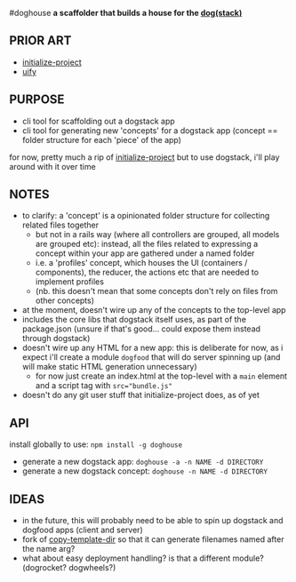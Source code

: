 #doghouse
**a scaffolder that builds a house for the [dog(stack)](https://www.npmjs.com/package/dogstack)**

## PRIOR ART

- [initialize-project](https://github.com/yoshuawuyts/initialize-project)
- [uify](https://github.com/ahdinosaur/uify)

## PURPOSE

- cli tool for scaffolding out a dogstack app
- cli tool for generating new 'concepts' for a dogstack app (concept == folder structure for each 'piece' of the app)

for now, pretty much a rip of [initialize-project](https://github.com/yoshuawuyts/initialize-project) but to use dogstack, i'll play around with it over time

## NOTES

- to clarify: a 'concept' is a opinionated folder structure for collecting related files together
  - but not in a rails way (where all controllers are grouped, all models are grouped etc): instead, all the files related to expressing a concept within your app are gathered under a named folder
  - i.e. a 'profiles' concept, which houses the UI (containers / components), the reducer, the actions etc that are needed to implement profiles
  - (nb. this doesn't mean that some concepts don't rely on files from other concepts)
- at the moment, doesn't wire up any of the concepts to the top-level app
- includes the core libs that dogstack itself uses, as part of the package.json (unsure if that's good... could expose them instead through dogstack)
- doesn't wire up any HTML for a new app: this is deliberate for now, as i expect i'll create a module ```dogfood``` that will do server spinning up (and will make static HTML generation unnecessary)
  - for now just create an index.html at the top-level with a `main` element and a script tag with `src="bundle.js"`
- doesn't do any git user stuff that initialize-project does, as of yet

## API

install globally to use: `npm install -g doghouse`

- generate a new dogstack app: `doghouse -a -n NAME -d DIRECTORY`
- generate a new dogstack concept: `doghouse -n NAME -d DIRECTORY`

## IDEAS

- in the future, this will probably need to be able to spin up dogstack and dogfood apps (client and server)
- fork of [copy-template-dir](https://github.com/yoshuawuyts/copy-template-dir) so that it can generate filenames named after the name arg?
- what about easy deployment handling? is that a different module? (dogrocket? dogwheels?)

